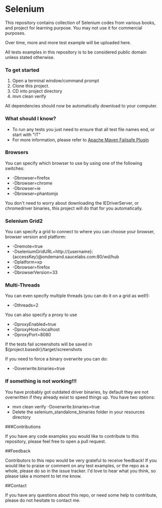 Selenium
=======

This repository contains collection of Selenium codes from various books, and project for learning purpose. You may not use it for commercial purposes.

Over time, more and more test example will be uploaded here.

All tests examples in this repository is to be considered public domain unless stated otherwise.  

### To get started

1. Open a terminal window/command prompt
2. Clone this project.
3. CD into project directory
4. mvn clean verify

All dependencies should now be automatically download to your computer.

### What should I know?

- To run any tests you just need to ensure that all test file names end, or start with "IT"
- For more information, please refer to [Apache Maven Failsafe Plugin](http://maven.apache.org/surefire/maven-failsafe-plugin/examples/single-test.html)

### Browsers

You can specify which browser to use by using one of the following switches:

- -Dbrowser=firefox
- -Dbrowser=chrome
- -Dbrowser=ie
- -Dbrowser=phantomjs

You don't need to worry about downloading the IEDriverServer, or chromedriver binaries, this project will do that for you automatically.

### Selenium Grid2

You can specify a grid to connect to where you can choose your browser, browser version and platform:

- -Dremote=true 
- -DseleniumGridURL=http://{username}:{accessKey}@ondemand.saucelabs.com:80/wd/hub 
- -Dplatform=xp 
- -Dbrowser=firefox 
- -DbrowserVersion=33

### Multi-Threads

You can even specify multiple threads (you can do it on a grid as well!):

- -Dthreads=2

You can also specify a proxy to use

- -DproxyEnabled=true
- -DproxyHost=localhost
- -DproxyPort=8080

If the tests fail screenshots will be saved in ${project.basedir}/target/screenshots

If you need to force a binary overwrite you can do:

- -Doverwrite.binaries=true

### If something is not working!!!

You have probably got outdated driver binaries, by default they are not overwritten if they already exist to speed things up.
You have two options:

- mvn clean verify -Doverwrite.binaries=true
- Delete the selenium_standalone_binaries folder in your resources directory



###Contributions

If you have any code examples you would like to contribute to this repository, please feel free to open a pull request.

##Feedback

Contributors to this repo would be very grateful to receive feedback! If you would like to praise or comment on any test examples, or the repo as a whole, please do so in the issue tracker. I'd love to hear what you think, so please take a moment to let me know.


##Contact

If you have any questions about this repo, or need some help to contribute, please do not hesitate to contact me.
